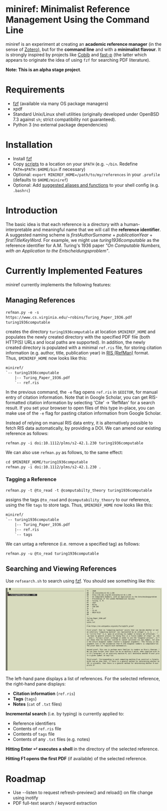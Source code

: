 # miniref: Minimalist Reference Management Using the Command Line
miniref is an experiment at creating an **academic reference manager** (in the sense of [Zotero](https://www.zotero.org)), but for the **command line** and with a **minimalist flavour**. It is strongly inspired by projects like [Cobib](https://mrossinek.gitlab.io/programming/introducing-cobib/) and [fast-p](https://github.com/bellecp/fast-p) (the latter which appears to originate the idea of using `fzf` for searching PDF literature).

**Note: This is an alpha stage project**.

# Requirements
* [fzf](https://github.com/junegunn/fzf) (available via many OS package managers)
* xpdf
* Standard Unix/Linux shell utilities (originally developed under OpenBSD 7.3 against `sh`; strict compatibility not guaranteed).
* Python 3 (no external package dependencies)

# Installation
* Install [fzf](https://github.com/junegunn/fzf)
* Copy [scripts](scripts) to a location on your `$PATH` (e.g. `~/bin`. Redefine `PATH=$PATH:$HOME/bin` if necessary)
* Optional: `export MINIREF_HOME=/path/to/my/references` in your `.profile` (defaults to `$HOME/miniref`)
* Optional: Add [suggested aliases and functions](aliases/aliases) to your shell config (e.g. `.bashrc`)
  
# Introduction
The basic idea is that each reference is a directory with a human-interpretable and meaningful name that we will call the **reference identifier**. A suggested naming scheme is *firstAuthorSurname* + *publicationYear* + *firstTitleKeyWord*. For example, we might use *turing1936computable* as the reference identifier for A.M. Turing's 1936 paper *"On Computable Numbers, with an Application to the Entscheidungsproblem"*.

# Currently Implemented Features
miniref currently implements the following features:

## Managing References
```
refman.py -e -s https://www.cs.virginia.edu/~robins/Turing_Paper_1936.pdf turing1936computable
```
creates the directory `turing1936computable` at location `$MINIREF_HOME` and populates the newly created directory with the specified PDF file (both HTTP(S) URLs and local paths are supported). In addition, the newly created directory is populated with a minimal `ref.ris` file, for storing citation information (e.g. author, title, publication year) in [RIS (RefMan)](https://en.wikipedia.org/wiki/RIS_(file_format)) format. Thus, `$MINIREF_HOME` now looks like this:
```
miniref/
`-- turing1936computable
    |-- Turing_Paper_1936.pdf
    `-- ref.ris
```

In the previous command, the `-e` flag opens `ref.ris` in `$EDITOR`, for manual entry of citation information. Note that in Google Scholar, you can get RIS-formatted citation information by selecting 'Cite' → 'RefMan' for a search result. If you set your browser to open files of this type in-place, you can make use of the `-e` flag for pasting citation information from Google Scholar.

Instead of relying on manual RIS data entry, it is alternatively possible to fetch RIS data automatically, by providing a DOI. We can amend our existing reference as follows:
```
refman.py -i doi:10.1112/plms/s2-42.1.230 turing1936computable
```
We can also use `refman.py` as follows, to the same effect:
```
cd $MINIREF_HOME/turing1936computable
refman.py -i doi:10.1112/plms/s2-42.1.230 .
```

### Tagging a Reference
```
refman.py -t @to_read -t @computabilty_theory turing1936computable
```
assigns the tags `@to_read` and `@computability_theory` to our reference, using the file `tags` to store tags. Thus, `$MINIREF_HOME` now looks like this:
```
miniref/
`-- turing1936computable
    |-- Turing_Paper_1936.pdf
    |-- ref.ris
    `-- tags
```
We can untag a reference (i.e. remove a specified tag) as follows:
```
refman.py -u @to_read turing1936computable
```

## Searching and Viewing References
Use `refsearch.sh` to search using [fzf](https://github.com/junegunn/fzf). You should see something like this:

![screenshot](screenshots/rs.png)

The left-hand pane displays a list of references. For the selected reference, the right-hand pane displays:
* **Citation information** (`ref.ris`)
* **Tags** (`tags`)
* **Notes** (`cat` of `.txt` files)

**Incremental search** (i.e. by typing) is currently applied to:
* Reference identifiers
* Contents of `ref.ris` file
* Contents of `tags` file
* Contents of any `.txt` files (e.g. notes)

**Hitting Enter ↵ executes a shell** in the directory of the selected reference.

**Hitting F1 opens the first PDF** (if available) of the selected reference.

# Roadmap
* Use --listen to request refresh-preview() and reload() on file change using inotify
* PDF full-text search / keyword extraction
